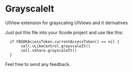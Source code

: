 # GrayscaleIt
UIView extension for grayscaling UIViews and it derivatives

Just put this file into your Xcode project and use like this:

````
  if FBSDKAccessToken.currentAccessToken() == nil {
       cell.vLikeControl.grayscaleIt()
       cell.vShare.grayscaleIt()
  }
````

Feel free to send any feedback.
